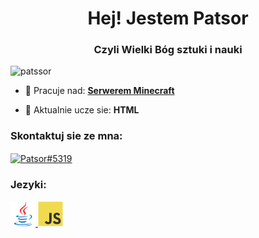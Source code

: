 <h1 align="center">Hej! Jestem Patsor</h1>
<h3 align="center">Czyli Wielki Bóg sztuki i nauki</h3>

<p align="left"> <img src="https://komarev.com/ghpvc/?username=patssor&label=Profile%20views&color=0e75b6&style=flat" alt="patssor" /> </p>

- 🔭 Pracuje nad: [**Serwerem Minecraft**](https://dc.gumhub.pl)

- 🌱 Aktualnie ucze sie: **HTML**

<h3 align="left">Skontaktuj sie ze mna:</h3>
<p align="left">
<a href="https://discord.gg/patsor#0" target="blank"><img align="center" src="https://raw.githubusercontent.com/rahuldkjain/github-profile-readme-generator/master/src/images/icons/Social/discord.svg" alt="Patsor#5319" height="30" width="40" /></a>
</p>

<h3 align="left">Jezyki:</h3>
<p align="left"> <a href="https://www.java.com" target="_blank" rel="noreferrer"> <img src="https://raw.githubusercontent.com/devicons/devicon/master/icons/java/java-original.svg" alt="java" width="40" height="40"/> </a> <a href="https://developer.mozilla.org/en-US/docs/Web/JavaScript" target="_blank" rel="noreferrer"> <img src="https://raw.githubusercontent.com/devicons/devicon/master/icons/javascript/javascript-original.svg" alt="javascript" width="40" height="40"/> </a> </p>
